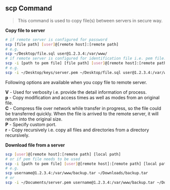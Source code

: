 ## scp Command

> This command is used to copy file(s) between servers in secure way.

**Copy file to server**
```bash
# if remote server is configured for password
scp [file path] [user]@[remote host]:[remote path]
# e.g.
scp ~/Desktop/file.sql user@1.2.3.4:/var/www/
# if remote server is configured for identification file i.e. pem file.
scp -i [path to pem file] [file path] [user]@[remote host]:[remote path]
# e.g.
scp -i ~/Desktop/keys/server.pem ~/Desktop/file.sql user@1.2.3.4:/var/www/
```

Following options are available when you copy file to remote server.  

**V** - Used for verbosity i.e. provide the detail information of process.  
**p** - Copy modification and access times as well as modes from an original file.  
**C** - Compress file over network while transfer in progress, so the file could be transferred quickly. When the file is arrived to the remote server, it will return into the original size.  
**P** - Specify custom port.  
**r** - Copy recursively i.e. copy all files and directories from a directory recursively.  

**Download file from a server**
```bash
scp [user]@[remote host]:[remote path] [local path]
# or if pem file needs to be used
scp -i [path to pem file] [user]@[remote host]:[remote path] [local path]
# e.g.
scp username@1.2.3.4:/var/www/backup.tar ~/Downloads/backup.tar
# or
scp -i ~/Documents/server.pem username@1.2.3.4:/var/www/backup.tar ~/Downloads/backup.tar
```